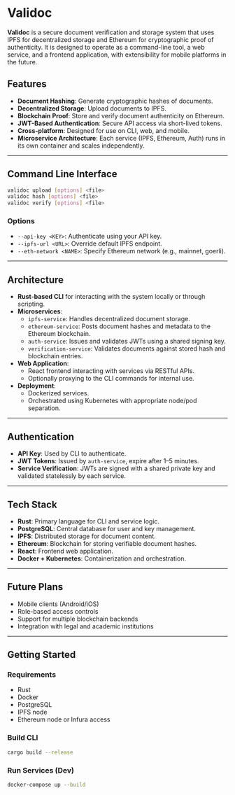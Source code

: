 # Validoc

**Validoc** is a secure document verification and storage system that uses IPFS for decentralized storage and Ethereum for cryptographic proof of authenticity. It is designed to operate as a command-line tool, a web service, and a frontend application, with extensibility for mobile platforms in the future.

## Features

- **Document Hashing**: Generate cryptographic hashes of documents.
- **Decentralized Storage**: Upload documents to IPFS.
- **Blockchain Proof**: Store and verify document authenticity on Ethereum.
- **JWT-Based Authentication**: Secure API access via short-lived tokens.
- **Cross-platform**: Designed for use on CLI, web, and mobile.
- **Microservice Architecture**: Each service (IPFS, Ethereum, Auth) runs in its own container and scales independently.

---

## Command Line Interface

```sh
validoc upload [options] <file>
validoc hash [options] <file>
validoc verify [options] <file>
```

### Options

- `--api-key <KEY>`: Authenticate using your API key.
- `--ipfs-url <URL>`: Override default IPFS endpoint.
- `--eth-network <NAME>`: Specify Ethereum network (e.g., mainnet, goerli).

---

## Architecture

- **Rust-based CLI** for interacting with the system locally or through scripting.
- **Microservices**:
  - `ipfs-service`: Handles decentralized document storage.
  - `ethereum-service`: Posts document hashes and metadata to the Ethereum blockchain.
  - `auth-service`: Issues and validates JWTs using a shared signing key.
  - `verification-service`: Validates documents against stored hash and blockchain entries.
- **Web Application**:
  - React frontend interacting with services via RESTful APIs.
  - Optionally proxying to the CLI commands for internal use.
- **Deployment**:
  - Dockerized services.
  - Orchestrated using Kubernetes with appropriate node/pod separation.

---

## Authentication

- **API Key**: Used by CLI to authenticate.
- **JWT Tokens**: Issued by `auth-service`, expire after 1–5 minutes.
- **Service Verification**: JWTs are signed with a shared private key and validated statelessly by each service.

---

## Tech Stack

- **Rust**: Primary language for CLI and service logic.
- **PostgreSQL**: Central database for user and key management.
- **IPFS**: Distributed storage for document content.
- **Ethereum**: Blockchain for storing verifiable document hashes.
- **React**: Frontend web application.
- **Docker + Kubernetes**: Containerization and orchestration.

---

## Future Plans

- Mobile clients (Android/iOS)
- Role-based access controls
- Support for multiple blockchain backends
- Integration with legal and academic institutions

---

## Getting Started

### Requirements

- Rust
- Docker
- PostgreSQL
- IPFS node
- Ethereum node or Infura access

### Build CLI

```bash
cargo build --release
```

### Run Services (Dev)

```bash
docker-compose up --build
```
